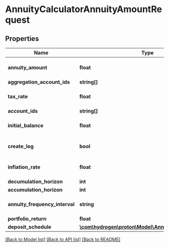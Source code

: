 # AnnuityCalculatorAnnuityAmountRequest

## Properties
Name | Type | Description | Notes
------------ | ------------- | ------------- | -------------
**annuity_amount** | **float** |  | [optional] [default to 1.0]
**aggregation_account_ids** | **string[]** |  | [optional] 
**tax_rate** | **float** |  | [optional] [default to 0.0]
**account_ids** | **string[]** |  | [optional] 
**initial_balance** | **float** |  | [optional] [default to 0.0]
**create_log** | **bool** |  | [optional] [default to false]
**inflation_rate** | **float** |  | [optional] [default to 0.0]
**decumulation_horizon** | **int** |  | 
**accumulation_horizon** | **int** |  | 
**annuity_frequency_interval** | **string** |  | [optional] [default to 'year']
**portfolio_return** | **float** |  | 
**deposit_schedule** | [**\com\hydrogen\proton\Model\AnnuityDepositSchedule**](AnnuityDepositSchedule.md) |  | [optional] 

[[Back to Model list]](../README.md#documentation-for-models) [[Back to API list]](../README.md#documentation-for-api-endpoints) [[Back to README]](../README.md)


